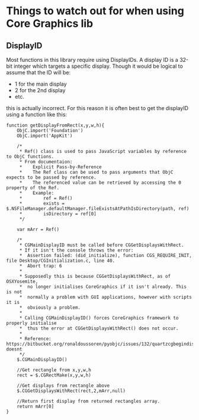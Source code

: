 # Things to watch out for when using Core Graphics lib

## DisplayID

Most functions in this library require using DisplayIDs. A display ID is a 32-bit integer which targets a specific display. Though it would be logical to assume that the ID will be:

* 1 for the main display
* 2 for the 2nd display
* etc.

this is actually incorrect. For this reason it is often best to get the displayID using a function like this:

```
function getDisplayFromRect(x,y,w,h){
    ObjC.import('Foundation')
    ObjC.import('AppKit')

    /*
     * Ref() class is used to pass JavaScript variables by reference to ObjC functions.
     * From documentaion:
     *    Explicit Pass-by-Reference
     *    The Ref class can be used to pass arguments that ObjC expects to be passed by reference.
     *    The referenced value can be retrieved by accessing the 0 property of the Ref.
     *    Example:
     *        ref = Ref()
     *        exists = $.NSFileManager.defaultManager.fileExistsAtPathIsDirectory(path, ref)
     *        isDirectory = ref[0]
     */

    var mArr = Ref()

    /*
     * CGMainDisplayID must be called before CGGetDisplaysWithRect.
     * If it isn't the console throws the error:
     *  Assertion failed: (did_initialize), function CGS_REQUIRE_INIT, file Desktop/CGInitialization.c, line 40.
     *  Abort trap: 6
     *
     * Supposedly this is because CGGetDisplaysWithRect, as of OSXYosemite,
     *  no longer initialises CoreGraphics if it isn't already. This is not
     *  normally a problem with GUI applications, however with scripts it is
     *  obviously a problem.
     *
     * Calling CGMainDisplayID() forces CoreGraphics framework to properly initialise
     *  thus the error at CGGetDisplaysWithRect() does not occur.
     *
     * Reference: https://bitbucket.org/ronaldoussoren/pyobjc/issues/132/quartzcgbegindisplayconfiguration-doesnt
     */
    $.CGMainDisplayID()

    //Get rectangle from x,y,w,h
    rect = $.CGRectMake(x,y,w,h)

    //Get displays from rectangle above
    $.CGGetDisplaysWithRect(rect,2,mArr,null)

    //Return first display from returned rectangles array.
    return mArr[0]
}
```
